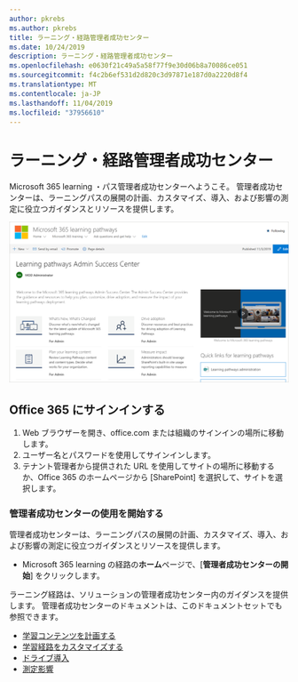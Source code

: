 ```yaml
---
author: pkrebs
ms.author: pkrebs
title: ラーニング・経路管理者成功センター
ms.date: 10/24/2019
description: ラーニング・経路管理者成功センター
ms.openlocfilehash: e0630f21c49a5a58f77f9e30d06b8a70086ce051
ms.sourcegitcommit: f4c2b6ef531d2d820c3d97871e187d0a2220d8f4
ms.translationtype: MT
ms.contentlocale: ja-JP
ms.lasthandoff: 11/04/2019
ms.locfileid: "37956610"
---
```

# <a name="learning-pathways-admin-success-center"></a>ラーニング・経路管理者成功センター

Microsoft 365 learning ・パス管理者成功センターへようこそ。 管理者成功センターは、ラーニングパスの展開の計画、カスタマイズ、導入、および影響の測定に役立つガイダンスとリソースを提供します。

![cg-successcenter](media/cg-successcenter.png)

## <a name="sign-in-to-office-365"></a>Office 365 にサインインする 

1.  Web ブラウザーを開き、office.com または組織のサインインの場所に移動します。 
2.  ユーザー名とパスワードを使用してサインインします。
3.  テナント管理者から提供された URL を使用してサイトの場所に移動するか、Office 365 のホームページから [SharePoint] を選択して、サイトを選択します。 

### <a name="get-started-with-the-admin-success-center"></a>管理者成功センターの使用を開始する

管理者成功センターは、ラーニングパスの展開の計画、カスタマイズ、導入、および影響の測定に役立つガイダンスとリソースを提供します。 

- Microsoft 365 learning の経路の**ホーム**ページで、[**管理者成功センターの開始**] をクリックします。

ラーニング経路は、ソリューションの管理者成功センター内のガイダンスを提供します。 管理者成功センターのドキュメントは、このドキュメントセットでも参照できます。 

- [学習コンテンツを計画する](custom_plancontent.md)
- [学習経路をカスタマイズする](custom_overview.md)
- [ドライブ導入](driveadoption.md)
- [測定影響](custom_measureimpact.md)

